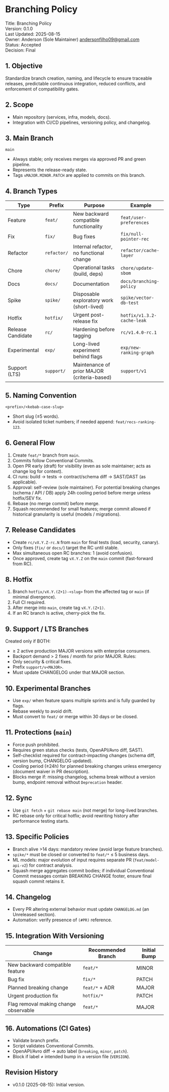 # Branching Policy

Title: Branching Policy <br>
Version: 0.1.0 <br>
Last Updated: 2025-08-15 <br>
Owner: Anderson (Sole Maintainer) <andersonfilho09@gmail.com> <br>
Status: Accepted <br>
Decision: Final <br>

## 1. Objective
Standardize branch creation, naming, and lifecycle to ensure traceable releases, predictable continuous integration, reduced conflicts, and enforcement of compatibility gates.

## 2. Scope
- Main repository (services, infra, models, docs).
- Integration with CI/CD pipelines, versioning policy, and changelog.

## 3. Main Branch
`main`
- Always stable; only receives merges via approved PR and green pipeline.
- Represents the release-ready state.
- Tags `vMAJOR.MINOR.PATCH` are applied to commits on this branch.

## 4. Branch Types
| Type | Prefix | Purpose | Example |
|------|--------|---------|---------|
| Feature | `feat/` | New backward compatible functionality | `feat/user-preferences` |
| Fix | `fix/` | Bug fixes | `fix/null-pointer-rec` |
| Refactor | `refactor/` | Internal refactor, no functional change | `refactor/cache-layer` |
| Chore | `chore/` | Operational tasks (build, deps) | `chore/update-sbom` |
| Docs | `docs/` | Documentation | `docs/branching-policy` |
| Spike | `spike/` | Disposable exploratory work (short-lived) | `spike/vector-db-test` |
| Hotfix | `hotfix/` | Urgent post-release fix | `hotfix/v1.3.2-cache-leak` |
| Release Candidate | `rc/` | Hardening before tagging | `rc/v1.4.0-rc.1` |
| Experimental | `exp/` | Long-lived experiment behind flags | `exp/new-ranking-graph` |
| Support (LTS) | `support/` | Maintenance of prior MAJOR (criteria-based) | `support/v1` |

## 5. Naming Convention
`<prefix>/<kebab-case-slug>`
- Short slug (≤5 words).
- Avoid isolated ticket numbers; if needed append: `feat/recs-ranking-123`.

## 6. General Flow
1. Create `feat/*` branch from `main`.
2. Commits follow Conventional Commits.
3. Open PR early (draft) for visibility (even as sole maintainer; acts as change log for context).
4. CI runs: build → tests → contract/schema diff → SAST/DAST (as applicable).
5. Approval: self-review (sole maintainer). For potential breaking changes (schema / API / DB) apply 24h cooling period before merge unless hotfix/SEV fix.
6. Rebase (no merge commit) before merge.
7. Squash recommended for small features; merge commit allowed if historical granularity is useful (models / migrations).

## 7. Release Candidates
- Create `rc/vX.Y.Z-rc.N` from `main` for final tests (load, security, canary).
- Only fixes (`fix/` or `docs/`) target the RC until stable.
- Max simultaneous open RC branches: 1 (avoid confusion).
- Once approved, create tag `vX.Y.Z` on the `main` commit (fast-forward from RC).

## 8. Hotfix
1. Branch `hotfix/vX.Y.(Z+1)-<slug>` from the affected tag or `main` (if minimal divergence).
2. Full CI required.
3. After merge into `main`, create tag `vX.Y.(Z+1)`.
4. If an RC branch is active, cherry-pick the fix.

## 9. Support / LTS Branches
Created only if BOTH:
- ≥ 2 active production MAJOR versions with enterprise consumers.
- Backport demand > 2 fixes / month for prior MAJOR.
Rules:
- Only security & critical fixes.
- Prefix `support/v<MAJOR>`.
- Must update CHANGELOG under that MAJOR section.

## 10. Experimental Branches
- Use `exp/` when feature spans multiple sprints and is fully guarded by flags.
- Rebase weekly to avoid drift.
- Must convert to `feat/` or merge within 30 days or be closed.

## 11. Protections (`main`)
- Force push prohibited.
- Requires green status checks (tests, OpenAPI/Avro diff, SAST).
- Self-checklist required for contract-impacting changes (schema diff, version bump, CHANGELOG updated).
- Cooling period (≥24h) for planned breaking changes unless emergency (document waiver in PR description).
- Blocks merge if: missing changelog, schema break without a version bump, endpoint removal without `Deprecation` header.

## 12. Sync
- Use `git fetch` + `git rebase main` (not merge) for long-lived branches.
- RC rebase only for critical hotfix; avoid rewriting history after performance testing starts.

## 13. Specific Policies
- Branch alive >14 days: mandatory review (avoid large feature branches).
- `spike/*` must be closed or converted to `feat/*` ≤ 5 business days.
- ML models: major evolution of input requires separate PR (`feat/model-api-v2`) for contract analysis.
- Squash merge aggregates commit bodies; if individual Conventional Commit messages contain BREAKING CHANGE footer, ensure final squash commit retains it.

## 14. Changelog
- Every PR altering external behavior must update `CHANGELOG.md` (an Unreleased section).
- Automation: verify presence of `(#PR)` reference.

## 15. Integration With Versioning
| Change | Recommended Branch | Initial Bump |
|--------|--------------------|-------------|
| New backward compatible feature | `feat/*` | MINOR |
| Bug fix | `fix/*` | PATCH |
| Planned breaking change | `feat/*` + ADR | MAJOR |
| Urgent production fix | `hotfix/*` | PATCH |
| Flag removal making change observable | `feat/*` | MAJOR |

## 16. Automations (CI Gates)
- Validate branch prefix.
- Script validates Conventional Commits.
- OpenAPI/Avro diff → auto label (`breaking`, `minor`, `patch`).
- Block if label ≠ intended bump in a version file (`VERSION`).

## Revision History
- v0.1.0 (2025-08-15): Initial version.
